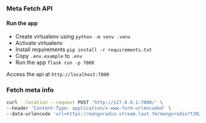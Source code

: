 ### Meta Fetch API

#### Run the app

- Create virtualenv using `python -m venv .venv`
- Activate virtualenv
- Install requirements `pip install -r requirements.txt`
- Copy `.env.example` to `.env`
- Run the app `flask run -p 7000`

Access the api at `http://localhost:7000`

### Fetch meta info

```sh
curl --location --request POST 'http://127.0.0.1:7000/' \
--header 'Content-Type: application/x-www-form-urlencoded' \
--data-urlencode 'url=https://mangoradio.stream.laut.fm/mangoradio?t302=2022-05-26_23-02-54&uuid=fce65a34-c18d-4c81-a148-f2b942e06aac'
```
